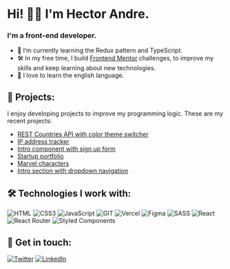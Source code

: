 # Hi! 👋🏼 I'm Hector Andre. 

###  I'm a front-end developer.

- 🌱 I’m currently learning the Redux pattern and TypeScript.
- 🛠️ In my free time, I build [Frontend Mentor](https://www.frontendmentor.io/) challenges, to improve my skills and keep learning about new technologies.
- 💜 I love to learn the english language.

## 🚀 Projects: 
I enjoy developing projects to improve my programming logic. These are my recent projects:

- [REST Countries API with color theme switcher](https://github.com/AndreDev12/rest-countries-api-with-color-theme-switcher)
- [IP address tracker](https://github.com/AndreDev12/ip-address-tracker)
- [Intro component with sign up form](https://github.com/AndreDev12/intro-component-with-signup-form)
- [Startup portfolio](https://github.com/AndreDev12/startup-portfolio)
- [Marvel characters](https://github.com/AndreDev12/marvel-characters)
- [Intro section with dropdown navigation](https://github.com/AndreDev12/intro-section-with-dropdown-navigation)

## 🛠 Technologies I work with:

![HTML](https://img.shields.io/badge/HTML5-E34F26?style=for-the-badge&logo=html5&logoColor=white)
![CSS3](https://img.shields.io/badge/CSS3-1572B6?style=for-the-badge&logo=css3&logoColor=white)
![JavaScript](https://img.shields.io/badge/JavaScript-323330?style=for-the-badge&logo=javascript&logoColor=F7DF1E)
![GIT](https://img.shields.io/badge/Git-F05032?style=for-the-badge&logo=git&logoColor=white)
![Vercel](https://img.shields.io/badge/Vercel-000000?style=for-the-badge&logo=vercel&logoColor=white)
![Figma](https://img.shields.io/badge/Figma-F24E1E?style=for-the-badge&logo=figma&logoColor=white)
![SASS](https://img.shields.io/badge/Sass-CC6699?style=for-the-badge&logo=sass&logoColor=white)
![React](https://img.shields.io/badge/React-20232A?style=for-the-badge&logo=react&logoColor=61DAFB)
![React Router](https://img.shields.io/badge/React_Router-CA4245?style=for-the-badge&logo=react-router&logoColor=white)
![Styled Components](https://img.shields.io/badge/styled--components-DB7093?style=for-the-badge&logo=styled-components&logoColor=white)

## 📱 Get in touch: 

[![Twitter](https://img.shields.io/badge/Twitter-1DA1F2?style=for-the-badge&logo=twitter&logoColor=white)](https://twitter.com/HectorAndreHT)
[![LinkedIn](https://img.shields.io/badge/LinkedIn-0077B5?style=for-the-badge&logo=linkedin&logoColor=white)](https://www.linkedin.com/in/h%C3%A9ctor-andr%C3%A9-huambachano-torres/)

<!--
**AndreDev12/AndreDev12** is a ✨ _special_ ✨ repository because its `README.md` (this file) appears on your GitHub profile.

Here are some ideas to get you started:

- 🔭 I’m currently working on ...
- 🌱 I’m currently learning ...
- 👯 I’m looking to collaborate on ...
- 🤔 I’m looking for help with ...
- 💬 Ask me about ...
- 📫 How to reach me: ...
- 😄 Pronouns: ...
- ⚡ Fun fact: ...
-->
